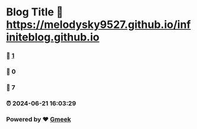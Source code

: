 # Blog Title :link: https://melodysky9527.github.io/infiniteblog.github.io 
### :page_facing_up: [1](https://melodysky9527.github.io/infiniteblog.github.io/tag.html) 
### :speech_balloon: 0 
### :hibiscus: 7 
### :alarm_clock: 2024-06-21 16:03:29 
### Powered by :heart: [Gmeek](https://github.com/Meekdai/Gmeek)
